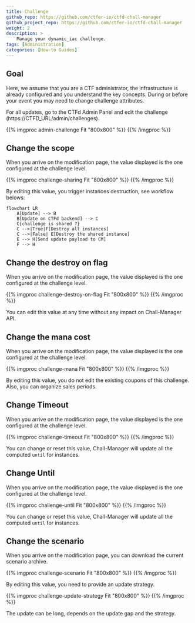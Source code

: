 ```yaml
---
title: Challenge
github_repo: https://github.com/ctfer-io/ctfd-chall-manager
github_project_repo: https://github.com/ctfer-io/ctfd-chall-manager
weight: 2
description: >
    Manage your dynamic_iac challenge.
tags: [Administration]
categories: [How-to Guides]
---
```


## Goal 
Here, we assume that you are a CTF administrator, the infrastructure is already configured and you understand the key concepts.
During or before your event you may need to change challenge attributes.

For all updates, go to the CTFd Admin Panel and edit the challenge (https://CTFD_URL/admin/challenges).

{{% imgproc admin-challenge Fit "800x800" %}}
{{% /imgproc %}}


## Change the scope
When you arrive on the modification page, the value displayed is the one configured at the challenge level.

{{% imgproc challenge-sharing Fit "800x800" %}}
{{% /imgproc %}}

By editing this value, you trigger instances destruction, see workflow belows:

```mermaid
flowchart LR
    A[Update] --> B
    B[Update on CTFd backend] --> C 
    C{challenge is shared ?} 
    C -->|True|F[Destroy all instances]
    C -->|False| E[Destroy the shared instance] 
    E --> H[Send update payload to CM]
    F --> H
```

## Change the destroy on flag 
When you arrive on the modification page, the value displayed is the one configured at the challenge level.

{{% imgproc challenge-destroy-on-flag Fit "800x800" %}}
{{% /imgproc %}}

You can edit this value at any time without any impact on Chall-Manager API.

## Change the mana cost
When you arrive on the modification page, the value displayed is the one configured at the challenge level.

{{% imgproc challenge-mana Fit "800x800" %}}
{{% /imgproc %}}

By editing this value, you do not edit the existing coupons of this challenge. 
Also, you can organize sales periods.

## Change Timeout 
When you arrive on the modification page, the value displayed is the one configured at the challenge level.

{{% imgproc challenge-timeout Fit "800x800" %}}
{{% /imgproc %}}

You can change or reset this value, Chall-Manager will update all the computed `until` for instances. 

## Change Until 
When you arrive on the modification page, the value displayed is the one configured at the challenge level.

{{% imgproc challenge-until Fit "800x800" %}}
{{% /imgproc %}}

You can change or reset this value, Chall-Manager will update all the computed `until` for instances. 

## Change the scenario
When you arrive on the modification page, you can download the current scenario archive.

{{% imgproc challenge-scenario Fit "800x800" %}}
{{% /imgproc %}}

By editing this value, you need to provide an update strategy.

{{% imgproc challenge-update-strategy Fit "800x800" %}}
{{% /imgproc %}}

The update can be long, depends on the update gap and the strategy.
